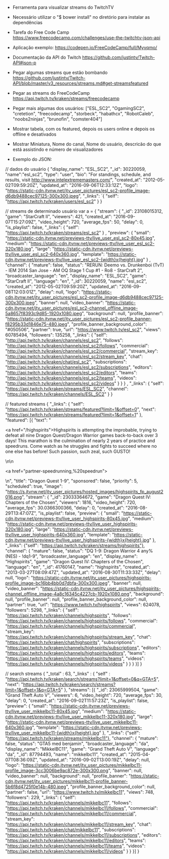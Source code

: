 - Ferramenta para  visualizar streams do TwitchTV

- Necessário utilizar o "$ bower install" no diretório para instalar as dependências

- Tarefa do Free Code Camp
https://www.freecodecamp.com/challenges/use-the-twitchtv-json-api

- Aplicação exemplo:
https://codepen.io/FreeCodeCamp/full/Myvqmo/

- Documentação da API do Twitch
https://github.com/justintv/Twitch-API#json-p

- Pegar algumas streams que estão bombando
https://github.com/justintv/Twitch-API/blob/master/v3_resources/streams.md#get-streamsfeatured

- Pegar as streams do FreeCodeCamp
https://api.twitch.tv/kraken/streams/freecodecamp

- Pegar mais algumas dos usuários:
["ESL_SC2", "OgamingSC2", "cretetion", "freecodecamp", "storbeck", "habathcx", "RobotCaleb", "noobs2ninjas", "brunofin", "comster404"]

- Mostrar tabela, com os featured, depois os users online e depois os offline e desativados

- Mostrar Miniatura, Nome do canal, Nome do usuário, descricão do que está assistindo e número de visualizadores

- Exemplo do JSON:


// dados do usuário
{
	"display_name": "ESL_SC2",
	"_id": 30220059,
	"name":"esl_sc2", 
	"type":	"user",
	"bio": "For standings, schedule, and results, visit http://www.intelextrememasters.com/",
	"created_at": "2012-05-02T09:59:20Z",
	"updated_at": "2016-09-06T12:33:12Z",
	"logo":	"https://static-cdn.jtvnw.net/jtv_user_pictures/esl_sc2-profile_image-d6db9488cec97125-300x300.jpeg",
	"_links": `{
		"self":	"https://api.twitch.tv/kraken/users/esl_sc2"
	}
}

// streams de determinado usuário
var a = {
	"stream": {
		"_id": 23108015312,
		"game": "StarCraft II",
		"viewers": 421,
		"created_at": "2016-09-07T15:27:09Z",
		"video_height": 720,
		"average_fps": 50,
		"delay": 0,
		"is_playlist": false,
		"_links": {
			"self": "https://api.twitch.tv/kraken/streams/esl_sc2"
		}
		,
		"preview": {
			"small": "https://static-cdn.jtvnw.net/previews-ttv/live_user_esl_sc2-80x45.jpg",
			"medium": "https://static-cdn.jtvnw.net/previews-ttv/live_user_esl_sc2-320x180.jpg",
			"large": "https://static-cdn.jtvnw.net/previews-ttv/live_user_esl_sc2-640x360.jpg",
			"template": "https://static-cdn.jtvnw.net/previews-ttv/live_user_esl_sc2-{width}x{height}.jpg"
		}
		,
		"channel": {
			"mature": false,
			"status": "RERUN: Deemo vs. Drunkenboi (TvT) - IEM 2014 San Jose - AM OQ Stage 1 Cup #1 - Ro8 - StarCraft 2",
			"broadcaster_language": "en",
			"display_name": "ESL_SC2",
			"game": "StarCraft II",
			"language": "en",
			"_id": 30220059,
			"name": "esl_sc2",
			"created_at": "2012-05-02T09:59:20Z",
			"updated_at": "2016-09-08T12:03:01Z",
			"delay": null,
			"logo": "https://static-cdn.jtvnw.net/jtv_user_pictures/esl_sc2-profile_image-d6db9488cec97125-300x300.jpeg",
			"banner": null,
			"video_banner": "https://static-cdn.jtvnw.net/jtv_user_pictures/esl_sc2-channel_offline_image-5a8657f8393c9d85-1920x1080.jpeg",
			"background": null,
			"profile_banner": "https://static-cdn.jtvnw.net/jtv_user_pictures/esl_sc2-profile_banner-f8295b33d1846e75-480.jpeg",
			"profile_banner_background_color": "#050506",
			"partner": true,
			"url": "https://www.twitch.tv/esl_sc2",
			"views": 60785494,
			"followers": 135258,
			"_links": {
				"self": "http://api.twitch.tv/kraken/channels/esl_sc2",
				"follows": "http://api.twitch.tv/kraken/channels/esl_sc2/follows",
				"commercial": "http://api.twitch.tv/kraken/channels/esl_sc2/commercial",
				"stream_key": "http://api.twitch.tv/kraken/channels/esl_sc2/stream_key",
				"chat": "http://api.twitch.tv/kraken/chat/esl_sc2",
				"subscriptions": "http://api.twitch.tv/kraken/channels/esl_sc2/subscriptions",
				"editors": "http://api.twitch.tv/kraken/channels/esl_sc2/editors",
				"teams": "http://api.twitch.tv/kraken/channels/esl_sc2/teams",
				"videos": "http://api.twitch.tv/kraken/channels/esl_sc2/videos"
			}
		}
	}
	,
	"_links": {
		"self": "https://api.twitch.tv/kraken/streams/ESL_SC2",
		"channel": "https://api.twitch.tv/kraken/channels/ESL_SC2"
	}
}

// featured streams
{
	"_links":
	{
		"self": "https://api.twitch.tv/kraken/streams/featured?limit=1&offset=0", 
		"next": "https://api.twitch.tv/kraken/streams/featured?limit=1&offset=1"
	},
	"featured":
	[{
		"text": "<p><a href=\"/highspirits\">Highspirits is attempting the improbable</a>, trying to defeat all nine Dragon Quest/Dragon Warrior games back-to-back over 3 days!  This marathon is the culmination of nearly 2 years of practice and speedruns.  Come watch as he struggles and fights to succeed where no one else has before!  Such passion, such zeal, such GUSTO!</p>\n\n<p><a href=\"partner-speedrunning,%20speedrun\"></a></p>\n",
		"title": "Dragon Quest 1-9",
		"sponsored": false,
		"priority": 5,
		"scheduled": true,
		"image": "https://s.jtvnw.net/jtv_user_pictures/hosted_images/highspirits_fp_august2016.png",
		"stream": {
			"_id": 23033364672,
			"game": "Dragon Quest IV: Chapters of the Chosen",
			"viewers": 1816,
			"video_height": 720,
			"average_fps": 30.0366300366,
			"delay": 0,
			"created_at": "2016-08-29T13:47:07Z",
			"is_playlist": false,
			"preview": {
				"small": "https://static-cdn.jtvnw.net/previews-ttv/live_user_highspirits-80x45.jpg",
				"medium": "https://static-cdn.jtvnw.net/previews-ttv/live_user_highspirits-320x180.jpg",
				"large": "https://static-cdn.jtvnw.net/previews-ttv/live_user_highspirits-640x360.jpg",
				"template": "https://static-cdn.jtvnw.net/previews-ttv/live_user_highspirits-{width}x{height}.jpg"
			},
			"_links": {"self": "https://api.twitch.tv/kraken/streams/highspirits"},
			"channel": {
				"mature": false,
				"status": "DQ 1-9: Dragon Warrior 4 any% (NES) - !dq1-9",
				"broadcaster_language": "en",
				"display_name": "Highspirits",
				"game": "Dragon Quest IV: Chapters of the Chosen",
				"language": "en",
				"_id": 41760147,
				"name": "highspirits",
				"created_at": "2013-03-27T08:09:47Z",
				"updated_at": "2016-08-30T11:33:33Z",
				"delay": null,
				"logo": "https://static-cdn.jtvnw.net/jtv_user_pictures/highspirits-profile_image-bc16bb4bb0d7dbfa-300x300.jpeg",
				"banner": null,
				"video_banner": "https://static-cdn.jtvnw.net/jtv_user_pictures/highspirits-channel_offline_image-4a8c16345c4227cb-1920x1080.png",
				"background": null,
				"profile_banner": null,
				"profile_banner_background_color": null,
				"partner": true,
				"url": "https://www.twitch.tv/highspirits",
				"views": 624078,
				"followers": 5298,
				"_links": {
					"self": "https://api.twitch.tv/kraken/channels/highspirits",
					"follows": "https://api.twitch.tv/kraken/channels/highspirits/follows",
					"commercial": "https://api.twitch.tv/kraken/channels/highspirits/commercial",
					"stream_key": "https://api.twitch.tv/kraken/channels/highspirits/stream_key",
					"chat": "https://api.twitch.tv/kraken/chat/highspirits",
					"subscriptions": "https://api.twitch.tv/kraken/channels/highspirits/subscriptions",
					"editors": "https://api.twitch.tv/kraken/channels/highspirits/editors",
					"teams": "https://api.twitch.tv/kraken/channels/highspirits/teams",
					"videos": "https://api.twitch.tv/kraken/channels/highspirits/videos"
				}
			}
		}
	}]
}



// search streams
{
	"_total" : 63, 
	"_links" : {
		"self"
	:
		"https://api.twitch.tv/kraken/search/streams?limit=1&offset=0&q=GTA+5", 
		"next": "https://api.twitch.tv/kraken/search/streams?limit=1&offset=1&q=GTA+5"
	},
	"streams":
	[{
		"_id": 23065999504,
		"game": "Grand Theft Auto V",
		"viewers": 6,
		"video_height": 720,
		"average_fps": 30,
		"delay": 0,
		"created_at": "2016-09-02T11:57:23Z",
		"is_playlist": false,
		"preview": {
			"small": "https://static-cdn.jtvnw.net/previews-ttv/live_user_mikkelbc11-80x45.jpg",
			"medium": "https://static-cdn.jtvnw.net/previews-ttv/live_user_mikkelbc11-320x180.jpg",
			"large": "https://static-cdn.jtvnw.net/previews-ttv/live_user_mikkelbc11-640x360.jpg",
			"template": "https://static-cdn.jtvnw.net/previews-ttv/live_user_mikkelbc11-{width}x{height}.jpg"
		},
		"_links": {"self": "https://api.twitch.tv/kraken/streams/mikkelbc11"},
		"channel": {
			"mature": false,
			"status": "GTA5 med benjamin",
			"broadcaster_language": "da",
			"display_name": "MikkelBC11",
			"game": "Grand Theft Auto V",
			"language": "da",
			"_id": 87794493,
			"name": "mikkelbc11",
			"created_at": "2015-04-07T08:36:09Z",
			"updated_at": "2016-09-02T13:00:19Z",
			"delay": null,
			"logo": "https://static-cdn.jtvnw.net/jtv_user_pictures/mikkelbc11-profile_image-3cc3006be9ac872e-300x300.png",
			"banner": null,
			"video_banner": null,
			"background": null,
			"profile_banner": "https://static-cdn.jtvnw.net/jtv_user_pictures/mikkelbc11-profile_banner-5b6f8d4725f0e14b-480.jpeg",
			"profile_banner_background_color": null,
			"partner": false,
			"url": "https://www.twitch.tv/mikkelbc11",
			"views": 748,
			"followers": 229,
			"_links": {
				"self": "https://api.twitch.tv/kraken/channels/mikkelbc11",
				"follows": "https://api.twitch.tv/kraken/channels/mikkelbc11/follows",
				"commercial": "https://api.twitch.tv/kraken/channels/mikkelbc11/commercial",
				"stream_key": "https://api.twitch.tv/kraken/channels/mikkelbc11/stream_key",
				"chat": "https://api.twitch.tv/kraken/chat/mikkelbc11",
				"subscriptions": "https://api.twitch.tv/kraken/channels/mikkelbc11/subscriptions",
				"editors": "https://api.twitch.tv/kraken/channels/mikkelbc11/editors",
				"teams": "https://api.twitch.tv/kraken/channels/mikkelbc11/teams",
				"videos": "https://api.twitch.tv/kraken/channels/mikkelbc11/videos"
			}
		}
	}]
}